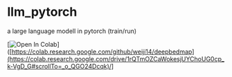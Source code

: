 # llm_pytorch
a large language modell in pytorch (train/run)

[![Open In Colab](https://colab.research.google.com/assets/colab-badge.svg)]([https://colab.research.google.com/github/weiji14/deepbedmap](https://colab.research.google.com/drive/1rQTmOZCaWokesjUYChoUG0cp_k-VgD_G#scrollTo=_o_QGO24Dcqk)/]
